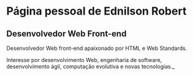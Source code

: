 # Página pessoal de Ednilson Robert

## Desenvolvedor Web Front-end

Desenvolvedor Web front-end apaixonado por HTML e Web Standards.

Interesse por desenvolvimento Web, engenharia de software, desenvolvimento ágil, computação evolutiva e novas tecnologias._ 
